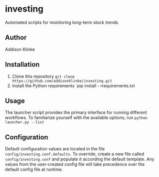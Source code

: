# investing
Automated scripts for monitoring long-term stock trends 

## Author

Addison Klinke

## Installation

1. Clone this repository `git clone https://github.com/addisonklinke/investing.git`
2. Install the Python requirements `pip install - rrequirements.txt

## Usage

The launcher script provides the primary interface for running different workflows. 
To familiarize yourself with the available options, run `python launcher.py --list`

## Configuration

Default configuration values are located in the file 
`config/investing.conf.defaults`. To override, create a new file called 
`config/investing.conf` and populate it according the default template. Any 
values from the user-created config file will take precedence over the default 
config file at runtime. 

